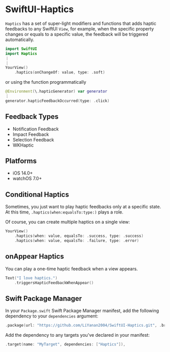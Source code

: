 # SwiftUI-Haptics

`Haptics` has a set of super-light modifiers and functions that adds haptic feedbacks to any SwiftUI `View`, for example, when the specific property changes or equals to a specific value, the feedback will be triggered automatically.

```swift
import SwiftUI
import Haptics
⋮
⋮
YourView()
    .haptics(onChangeOf: value, type: .soft)
```
or using the function programmatically
```swift
@Environment(\.hapticGenerator) var generator
⋮
generator.hapticFeedbackOccurred(type: .click)
```

## Feedback Types

 - Notification Feedback
 - Impact Feedback
 - Selection Feedback
 - WKHaptic
 
 ## Platforms

- iOS 14.0+
- watchOS 7.0+
 
## Conditional Haptics

Sometimes, you just want to play haptic feedbacks only at a specific state. At this time, `.haptics(when:equalsTo:type:)` plays a role.

Of course, you can create multiple haptics on a single view:

```swift
YourView()
    .haptics(when: value, equalsTo: .success, type: .success)
    .haptics(when: value, equalsTo: .failure, type: .error)
```

## onAppear Haptics

You can play a one-time haptic feedback when a view appears.

```swift
Text("I love haptics.")
    .triggersHapticFeedbackWhenAppear()
```


## Swift Package Manager

In your `Package.swift` Swift Package Manager manifest, add the following dependency to your `dependencies` argument:

```swift
.package(url: "https://github.com/LiYanan2004/SwiftUI-Haptics.git", .branch("main")),
```

Add the dependency to any targets you've declared in your manifest:

```swift
.target(name: "MyTarget", dependencies: ["Haptics"]),
```
